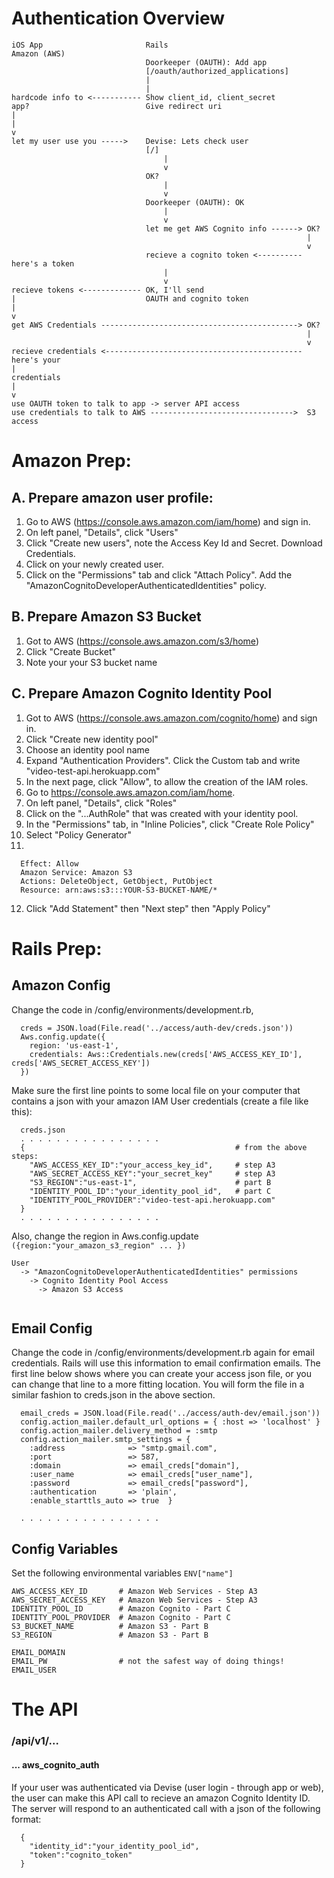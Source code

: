 # Authentication Overview

```
iOS App                       Rails                               Amazon (AWS)
                              Doorkeeper (OAUTH): Add app   
                              [/oauth/authorized_applications]      
                              |
                              |
hardcode info to <----------- Show client_id, client_secret
app?                          Give redirect uri
|  
|                                            
v
let my user use you ----->    Devise: Lets check user
                              [/]        
                                  |
                                  v
                              OK?
                                  |
                                  v
                              Doorkeeper (OAUTH): OK
                                  |
                                  v
                              let me get AWS Cognito info ------> OK?
                                                                  |
                                                                  v
                              recieve a cognito token <---------- here's a token
                                  |
                                  v
recieve tokens <------------- OK, I'll send     
|                             OAUTH and cognito token
|                             
v
get AWS Credentials --------------------------------------------> OK?
                                                                  |
                                                                  v
recieve credentials <-------------------------------------------- here's your 
|                                                                 credentials
|
v
use OAUTH token to talk to app -> server API access
use credentials to talk to AWS -------------------------------->  S3 access

```


# Amazon Prep:

## A. Prepare amazon user profile:

1. Go to AWS (https://console.aws.amazon.com/iam/home) and sign in.
2. On left panel, "Details", click "Users"
3. Click "Create new users", note the Access Key Id and Secret. Download Credentials.
4. Click on your newly created user.
5. Click on the "Permissions" tab and click "Attach Policy". Add the "AmazonCognitoDeveloperAuthenticatedIdentities" policy.

## B. Prepare Amazon S3 Bucket

1. Got to AWS (https://console.aws.amazon.com/s3/home)
2. Click "Create Bucket"
3. Note your your S3 bucket name

## C. Prepare Amazon Cognito Identity Pool

1. Got to AWS (https://console.aws.amazon.com/cognito/home) and sign in.
2. Click "Create new identity pool"
3. Choose an identity pool name
4. Expand "Authentication Providers". Click the Custom tab and write "video-test-api.herokuapp.com"
5. In the next page, click "Allow", to allow the creation of the IAM roles.
6. Go to https://console.aws.amazon.com/iam/home.
7. On left panel, "Details", click "Roles"
8. Click on the "...AuthRole" that was created with your identity pool.
9. In the "Permissions" tab, in "Inline Policies", click "Create Role Policy"
10. Select "Policy Generator"
11. 
```
  Effect: Allow
  Amazon Service: Amazon S3
  Actions: DeleteObject, GetObject, PutObject
  Resource: arn:aws:s3:::YOUR-S3-BUCKET-NAME/*
```
12. Click "Add Statement" then "Next step" then "Apply Policy"



# Rails Prep:

## Amazon Config

Change the code in /config/environments/development.rb,
```
  creds = JSON.load(File.read('../access/auth-dev/creds.json'))
  Aws.config.update({
    region: 'us-east-1',
    credentials: Aws::Credentials.new(creds['AWS_ACCESS_KEY_ID'], creds['AWS_SECRET_ACCESS_KEY'])
  })
```
Make sure the first line points to some local file on your computer that contains a json with your amazon IAM User credentials (create a file like this):
```
  creds.json
  . . . . . . . . . . . . . . . . 
  {                                               # from the above steps:
    "AWS_ACCESS_KEY_ID":"your_access_key_id",     # step A3
    "AWS_SECRET_ACCESS_KEY":"your_secret_key"     # step A3
    "S3_REGION":"us-east-1",                      # part B         
    "IDENTITY_POOL_ID":"your_identity_pool_id",   # part C
    "IDENTITY_POOL_PROVIDER":"video-test-api.herokuapp.com"
  }
  . . . . . . . . . . . . . . . .
```
Also, change the region in Aws.config.update `({region:"your_amazon_s3_region" ... })`

```
User 
  -> "AmazonCognitoDeveloperAuthenticatedIdentities" permissions 
    -> Cognito Identity Pool Access
      -> Amazon S3 Access
     
```

## Email Config

Change the code in /config/environments/development.rb again for email credentials. Rails will use this information to email confirmation emails. The first line below shows where you can create your access json file, or you can change that line to a more fitting location. You will form the file in a similar fashion to creds.json in the above section.

```
  email_creds = JSON.load(File.read('../access/auth-dev/email.json'))
  config.action_mailer.default_url_options = { :host => 'localhost' }
  config.action_mailer.delivery_method = :smtp
  config.action_mailer.smtp_settings = {
    :address              => "smtp.gmail.com",
    :port                 => 587,
    :domain               => email_creds["domain"],
    :user_name            => email_creds["user_name"],
    :password             => email_creds["password"],
    :authentication       => 'plain',
    :enable_starttls_auto => true  }

  . . . . . . . . . . . . . . . . 
```

## Config Variables

Set the following environmental variables `ENV["name"]`
```
AWS_ACCESS_KEY_ID       # Amazon Web Services - Step A3
AWS_SECRET_ACCESS_KEY   # Amazon Web Services - Step A3
IDENTITY_POOL_ID        # Amazon Cognito - Part C
IDENTITY_POOL_PROVIDER  # Amazon Cognito - Part C
S3_BUCKET_NAME          # Amazon S3 - Part B
S3_REGION               # Amazon S3 - Part B

EMAIL_DOMAIN
EMAIL_PW                # not the safest way of doing things!
EMAIL_USER
```

# The API

### /api/v1/...

#### ... aws_cognito_auth

If your user was authenticated via Devise (user login - through app or web), the user can make this API call to recieve an amazon Cognito Identity ID. The server will respond to an authenticated call with a json of the following format:
```
  {
    "identity_id":"your_identity_pool_id",
    "token":"cognito_token"
  }
```
